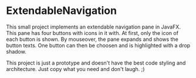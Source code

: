 ExtendableNavigation
====================

This small project implements an extendable navigation pane in JavaFX. This pane has four buttons with icons in it with. At first, only the icon of each button is shown. By mouseover, the pane expands and shows the button texts. One button can then be choosen and is highlighted with a drop shadow.

This project is just a prototype and doesn't have the best code styling and architecture. Just copy what you need and don't laugh. ;)
